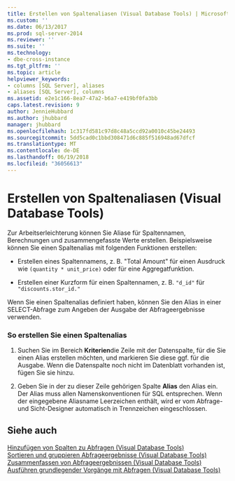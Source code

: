 ```yaml
---
title: Erstellen von Spaltenaliasen (Visual Database Tools) | Microsoft-Dokumentation
ms.custom: ''
ms.date: 06/13/2017
ms.prod: sql-server-2014
ms.reviewer: ''
ms.suite: ''
ms.technology:
- dbe-cross-instance
ms.tgt_pltfrm: ''
ms.topic: article
helpviewer_keywords:
- columns [SQL Server], aliases
- aliases [SQL Server], columns
ms.assetid: e2e1c166-8ea7-47a2-b6a7-e419bf0fa3bb
caps.latest.revision: 9
author: JennieHubbard
ms.author: jhubbard
manager: jhubbard
ms.openlocfilehash: 1c317fd581c97d8c48a5ccd92a0010c45be24493
ms.sourcegitcommit: 5dd5cad0c1bbd308471d6c885f516948ad67dfcf
ms.translationtype: MT
ms.contentlocale: de-DE
ms.lasthandoff: 06/19/2018
ms.locfileid: "36056613"
---
```

# <a name="create-column-aliases-visual-database-tools"></a>Erstellen von Spaltenaliasen (Visual Database Tools)
  Zur Arbeitserleichterung können Sie Aliase für Spaltennamen, Berechnungen und zusammengefasste Werte erstellen. Beispielsweise können Sie einen Spaltenalias mit folgenden Funktionen erstellen:  
  
-   Erstellen eines Spaltennamens, z. B. "Total Amount" für einen Ausdruck wie `(quantity * unit_price)` oder für eine Aggregatfunktion.  
  
-   Erstellen einer Kurzform für einen Spaltennamen, z. B. `"d_id"` für `"discounts.stor_id."`  
  
 Wenn Sie einen Spaltenalias definiert haben, können Sie den Alias in einer SELECT-Abfrage zum Angeben der Ausgabe der Abfrageergebnisse verwenden.  
  
### <a name="to-create-a-column-alias"></a>So erstellen Sie einen Spaltenalias  
  
1.  Suchen Sie im Bereich **Kriterien**die Zeile mit der Datenspalte, für die Sie einen Alias erstellen möchten, und markieren Sie diese ggf. für die Ausgabe. Wenn die Datenspalte noch nicht im Datenblatt vorhanden ist, fügen Sie sie hinzu.  
  
2.  Geben Sie in der zu dieser Zeile gehörigen Spalte **Alias** den Alias ein. Der Alias muss allen Namenskonventionen für SQL entsprechen. Wenn der eingegebene Aliasname Leerzeichen enthält, wird er vom Abfrage- und Sicht-Designer automatisch in Trennzeichen eingeschlossen.  
  
## <a name="see-also"></a>Siehe auch  
 [Hinzufügen von Spalten zu Abfragen &#40;Visual Database Tools&#41;](visual-database-tools.md)   
 [Sortieren und gruppieren Abfrageergebnisse &#40;Visual Database Tools&#41;](sort-and-group-query-results-visual-database-tools.md)   
 [Zusammenfassen von Abfrageergebnissen &#40;Visual Database Tools&#41;](summarize-query-results-visual-database-tools.md)   
 [Ausführen grundlegender Vorgänge mit Abfragen &#40;Visual Database Tools&#41;](perform-basic-operations-with-queries-visual-database-tools.md)  
  
  